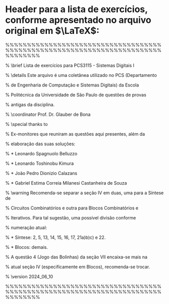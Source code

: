 # Header para a lista de exercícios, conforme apresentado no arquivo original em $\LaTeX$:

%%%%%%%%%%%%%%%%%%%%%%%%%%%%%%%%%%%%%%%%%%%%%%%%%%%%%%%%%%%%%%%%%%%%%%%%%%%%%%%%

% \brief        Lista de exercícios para PCS3115 - Sistemas Digitais I

% \details      Este arquivo é uma coletânea utilizado no PCS (Departamento

%               de Engenharia de Computação e Sistemas Digitais) da Escola

%               Politécnica da Universidade de São Paulo de questões de provas

%               antigas da disciplina.

% \coordinator  Prof. Dr. Glauber de Bona

% \special thanks to

%               Ex-monitores que reuniram as questões aqui presentes, além da

%               elaboração das suas soluções:

%                   * Leonardo Spagnuolo Belluzzo

%                   * Leonardo Toshinobu Kimura

%                   * João Pedro Dionizio Calazans

%                   * Gabriel Estima Correia Milanesi Castanheira de Souza

% \warning      Recomenda-se separar a seção IV em duas, uma para a Síntese de

%               Circuitos Combinatórios e outra para Blocos Combinatórios e

%               Iterativos. Para tal sugestão, uma possível divisão conforme

%               numeração atual:

%               *    Síntese: 2, 5, 13, 14, 15, 16, 17, 21a)b)c) e 22.

%               *    Blocos: demais.

%               A questão 4 (Jogo das Bolinhas) da seção VII encaixa-se mais na

%               atual seção IV (especificamente em Blocos), recomenda-se trocar.

% \version      2024_06_10

%%%%%%%%%%%%%%%%%%%%%%%%%%%%%%%%%%%%%%%%%%%%%%%%%%%%%%%%%%%%%%%%%%%%%%%%%%%%%%%%
